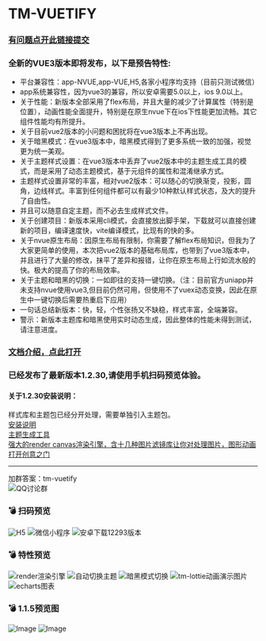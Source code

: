 # TM-VUETIFY

### [有问题点开此链接提交](https://gitee.com/LYTB/tm-ui-vuetify)

### 全新的VUE3版本即将发布，以下是预告特性:
- 平台兼容性：app-NVUE,app-VUE,H5,各家小程序均支持（目前只测试微信）
- app系统兼容性，因为vue3的兼容，所以安卓需要5.0以上，ios 9.0以上。
- 关于性能：新版本全部采用了flex布局，并且大量的减少了计算属性（特别是位置），动画性能全面提升，特别是在原生nvue下在ios下性能更加流畅。其它组件性能均有所提升。
- 关于目前vue2版本的小问题和困扰将在vue3版本上不再出现。
- 关于暗黑模式：在vue3版本中，暗黑模式得到了更多系统一致的加强，视觉更为统一美观。
- 关于主题样式设置：在vue3版本中丢弃了vue2版本中的主题生成工具的模式，而是采用了动态主题模式，基于元组件的属性和混淆继承方式。
- 主题样式设置非常的丰富，相对vue2版本：可以随心的切换渐变，投影，圆角，边线样式。丰富到任何组件都可以有最少10种默认样式状态，及大的提升了自由性。
- 并且可以随意自定主题，而不必去生成样式文件。
- 关于创建项目：新版本采用cli模式，会直接放出脚手架，下载就可以直接创建新的项目，编译速度快，vite编译模式，比现有的快的多。
- 关于nvue原生布局：因原生布局有限制，你需要了解flex布局知识，但我为了大家更简单的使用，本次把vue2版本的基础布局库，也带到了vue3版本中，并且进行了大量的修改，抹平了差异和报错，让你在原生布局上行如流水般的快。极大的提高了你的布局效率。
- 关于主题和暗黑的切换：一如即往的支持一键切换。（注：目前官方uniapp并未支持nvue使用vue3,但目前仍然可用，但使用不了vuex动态变换，因此在原生中一键切换后需要热重启下应用）
- 一句话总结新版本：快，轻，个性张扬又不缺稳，样式丰富，全端兼容。
- 警示：新版本主题库和暗黑使用实时动态生成，因此整体的性能未得到测试，请注意进度。

### [文档介绍，点此打开](http://jx2d.cn)
### 已经发布了最新版本1.2.30,请使用手机扫码预览体验。

#### 关于1.2.30安装说明：
样式库和主题包已经分开处理，需要单独引入主题包。<br>
[安装说明](https://jx2d.cn/guid/start/%E5%AE%89%E8%A3%85.html)<br>
[主题生成工具](https://jx2d.cn/themetool/)<br>
[强大的render canvas渲染引擎，含十几种图片滤镜库让你对处理图片，图形动画打开创意之门](https://jx2d.cn/guid/render/%E4%BB%8B%E7%BB%8D.html)<br>



---
加群答案：tm-vuetify<br>
![QQ讨论群](https://jx2d.cn/yuwuimages/tmUI%E7%94%A8%E6%88%B7%E7%BE%A4%E7%BE%A4%E8%81%8A%E4%BA%8C%E7%BB%B4%E7%A0%81.png)

### :bomb: 扫码预览
![H5](http://jx2d.cn/uniapp/static/qrprev.png)
![微信小程序](https://jx2d.cn/yuwuimages/weichatapp.jpg)
![安卓下载12293版本](https://vkceyugu.cdn.bspapp.com/VKCEYUGU-f5b1722f-8766-40af-a22a-acc454202a37/75fa3319-b5ae-4bde-8f44-f18e1f497462.png)
### :bomb: 特性预览
![render渲染引擎](https://vkceyugu.cdn.bspapp.com/VKCEYUGU-f5b1722f-8766-40af-a22a-acc454202a37/b9bacce1-bcf9-470a-849c-6b100329afac.gif)
![自动切换主题](https://jx2d.cn/yuwuimages/themechange.gif)
![暗黑模式切换](https://jx2d.cn/yuwuimages/blacktheme.gif)
![tm-lottie动画演示图片](https://jx2d.cn/yuwuimages/lottie/ani_lottie_play.gif)
![echarts图表](https://jx2d.cn/yuwuimages/echarts.gif)
### :bomb: 1.1.5预览图
![Image](https://jx2d.cn/images/1@2x.jpg)
![Image](https://jx2d.cn/images/2@2x.jpg)

